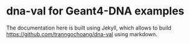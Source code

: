 # dna-val for Geant4-DNA examples

The documentation here is built using Jekyll, which allows to build https://github.com/tranngochoang/dna-val
using markdown.

